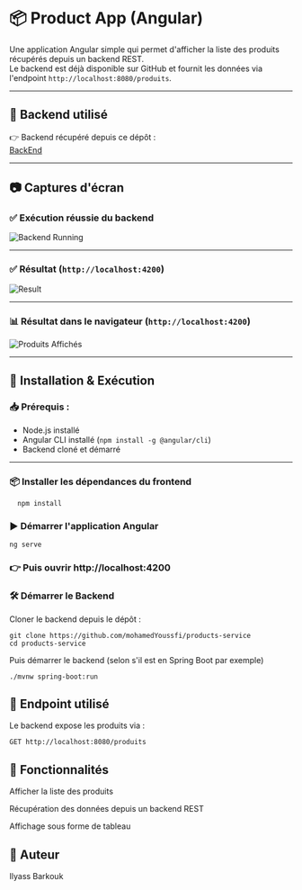 # 📦 Product App (Angular)

Une application Angular simple qui permet d'afficher la liste des produits récupérés depuis un backend REST.  
Le backend est déjà disponible sur GitHub et fournit les données via l'endpoint `http://localhost:8080/produits`.

---

## 📌 Backend utilisé

👉 Backend récupéré depuis ce dépôt :  
[BackEnd](https://github.com/mohamedYoussfi/products-service)

---

## 📷 Captures d'écran

### ✅ Exécution réussie du backend
![Backend Running]((./assets/images/BEsuccess.png))

---

### ✅ Résultat (`http://localhost:4200`)
![Result]((./assets/images/resultatGet.png))

---

### 📊 Résultat dans le navigateur (`http://localhost:4200`)
![Produits Affichés]((./assets/images/Frontsuccess.png))


---

## 🚀 Installation & Exécution

### 📥 Prérequis :
- Node.js installé
- Angular CLI installé (`npm install -g @angular/cli`)
- Backend cloné et démarré

---

### 📦 Installer les dépendances du frontend

      npm install
### ▶️ Démarrer l'application Angular

    ng serve
    
### 👉 Puis ouvrir http://localhost:4200

### 🛠️ Démarrer le Backend
Cloner le backend depuis le dépôt :

    git clone https://github.com/mohamedYoussfi/products-service
    cd products-service
    
Puis démarrer le backend (selon s'il est en Spring Boot par exemple)  
    
    ./mvnw spring-boot:run
## 📡 Endpoint utilisé
Le backend expose les produits via :

    GET http://localhost:8080/produits
## 📜 Fonctionnalités
Afficher la liste des produits

Récupération des données depuis un backend REST

Affichage sous forme de tableau

## 📌 Auteur
Ilyass Barkouk

